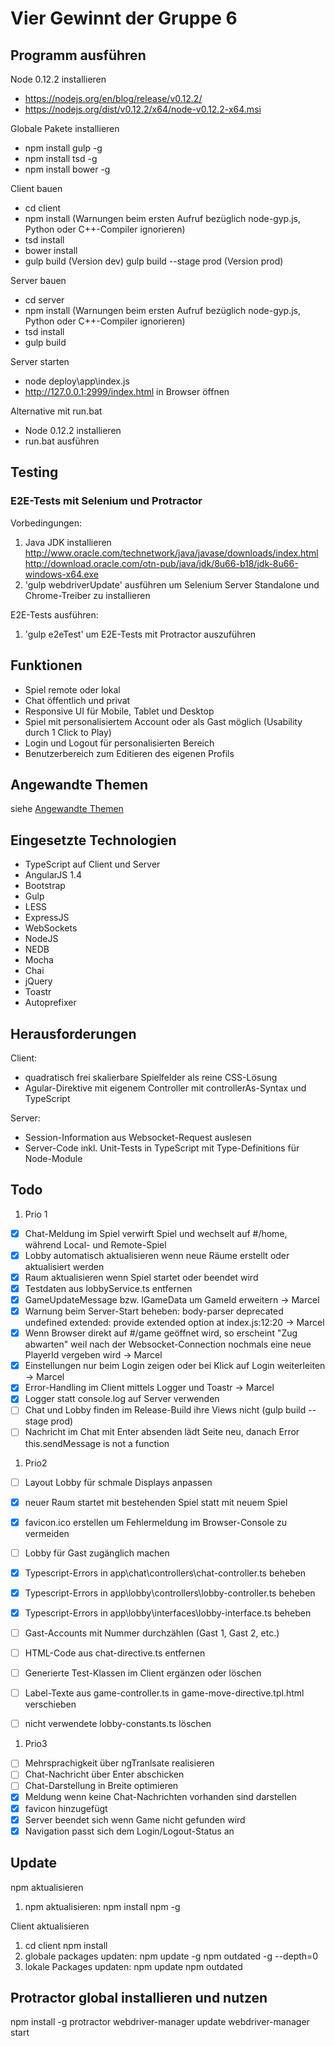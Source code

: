 # Vier Gewinnt der Gruppe 6

## Programm ausführen

Node 0.12.2 installieren

- https://nodejs.org/en/blog/release/v0.12.2/
- https://nodejs.org/dist/v0.12.2/x64/node-v0.12.2-x64.msi

Globale Pakete installieren

- npm install gulp -g
- npm install tsd -g
- npm install bower -g
  
Client bauen

- cd client
- npm install
  (Warnungen beim ersten Aufruf bezüglich node-gyp.js, Python oder C++-Compiler ignorieren)
- tsd install
- bower install
- gulp build (Version dev)
  gulp build --stage prod (Version prod)
  
Server bauen

- cd server
- npm install
  (Warnungen beim ersten Aufruf bezüglich node-gyp.js, Python oder C++-Compiler ignorieren)
- tsd install
- gulp build
  
Server starten

- node deploy\app\index.js
- http://127.0.0.1:2999/index.html in Browser öffnen

Alternative mit run.bat

- Node 0.12.2 installieren
- run.bat ausführen

## Testing

### E2E-Tests mit Selenium und Protractor

Vorbedingungen:

1. Java JDK installieren
   http://www.oracle.com/technetwork/java/javase/downloads/index.html
   http://download.oracle.com/otn-pub/java/jdk/8u66-b18/jdk-8u66-windows-x64.exe
2. 'gulp webdriverUpdate' ausführen
   um Selenium Server Standalone und Chrome-Treiber zu installieren

E2E-Tests ausführen:

1. 'gulp e2eTest' um E2E-Tests mit Protractor auszuführen

## Funktionen
- Spiel remote oder lokal
- Chat öffentlich und privat
- Responsive UI für Mobile, Tablet und Desktop
- Spiel mit personalisiertem Account oder als Gast möglich (Usability durch 1 Click to Play)
- Login und Logout für personalisierten Bereich
- Benutzerbereich zum Editieren des eigenen Profils

## Angewandte Themen

siehe [Angewandte Themen](_doc/AngewandteThemen.md)

## Eingesetzte Technologien
- TypeScript auf Client und Server
- AngularJS 1.4
- Bootstrap
- Gulp
- LESS
- ExpressJS
- WebSockets
- NodeJS
- NEDB
- Mocha
- Chai
- jQuery
- Toastr
- Autoprefixer


## Herausforderungen

Client:

- quadratisch frei skalierbare Spielfelder als reine CSS-Lösung
- Agular-Direktive mit eigenem Controller mit controllerAs-Syntax und TypeScript

Server:

- Session-Information aus Websocket-Request auslesen
- Server-Code inkl. Unit-Tests in TypeScript mit Type-Definitions für Node-Module


## Todo
1. Prio 1
- [x] Chat-Meldung im Spiel verwirft Spiel und wechselt auf #/home, während Local- und Remote-Spiel
- [x] Lobby automatisch aktualisieren wenn neue Räume erstellt oder aktualisiert werden
- [x] Raum aktualisieren wenn Spiel startet oder beendet wird
- [x] Testdaten aus lobbyService.ts entfernen
- [x] GameUpdateMessage bzw. IGameData um GameId erweitern -> Marcel
- [x] Warnung beim Server-Start beheben: body-parser deprecated undefined extended: provide extended option at index.js:12:20 -> Marcel
- [x] Wenn Browser direkt auf #/game geöffnet wird, so erscheint "Zug abwarten" weil nach der Websocket-Connection nochmals eine neue PlayerId vergeben wird -> Marcel
- [x] Einstellungen nur beim Login zeigen oder bei Klick auf Login weiterleiten -> Marcel
- [x] Error-Handling im Client mittels Logger und Toastr -> Marcel
- [x] Logger statt console.log auf Server verwenden
- [ ] Chat und Lobby finden im Release-Build ihre Views nicht (gulp build --stage prod)
- [ ] Nachricht im Chat mit Enter absenden lädt Seite neu, danach Error this.sendMessage is not a function

1. Prio2
- [ ] Layout Lobby für schmale Displays anpassen
- [x] neuer Raum startet mit bestehenden Spiel statt mit neuem Spiel
- [x] favicon.ico erstellen um Fehlermeldung im Browser-Console zu vermeiden
- [ ] Lobby für Gast zugänglich machen
- [x] Typescript-Errors in app\chat\controllers\chat-controller.ts beheben
- [x] Typescript-Errors in app\lobby\controllers\lobby-controller.ts beheben
- [x] Typescript-Errors in app\lobby\interfaces\lobby-interface.ts beheben
- [ ] Gast-Accounts mit Nummer durchzählen (Gast 1, Gast 2, etc.)

- [ ] HTML-Code aus chat-directive.ts entfernen
- [ ] Generierte Test-Klassen im Client ergänzen oder löschen
- [ ] Label-Texte aus game-controller.ts in game-move-directive.tpl.html verschieben
- [ ] nicht verwendete lobby-constants.ts löschen

1. Prio3
- [ ] Mehrsprachigkeit über ngTranlsate realisieren
- [ ] Chat-Nachricht über Enter abschicken
- [ ] Chat-Darstellung in Breite optimieren
- [x] Meldung wenn keine Chat-Nachrichten vorhanden sind darstellen
- [x] favicon hinzugefügt
- [x] Server beendet sich wenn Game nicht gefunden wird
- [x] Navigation passt sich dem Login/Logout-Status an

## Update

npm aktualisieren
1. npm aktualisieren: npm install npm -g

Client aktualisieren
1. cd client
npm install
1. globale packages updaten:
   npm update -g
   npm outdated -g --depth=0
1. lokale Packages updaten:
   npm update
   npm outdated
   

## Protractor global installieren und nutzen

npm install -g protractor
webdriver-manager update
webdriver-manager start
